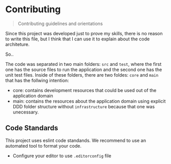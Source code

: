 # Contributing
> Contributing guidelines and orientations

Since this project was developed just to prove my skills, there is no reason to write this file, but I think that I can use it to explain about the code architeture.

So..

The code was separated in two main folders: `src` and `test`, where the first one has the source files to run the application and the second one has the unit test files. Inside of these folders, there are two foldes: `core` and `main` that has the follwing intention:

* core: contains development resources that could be used out of the application domain
* main: contains the resources about the application domain using explicit DDD folder structure without `infrastructure` because that one was unecessary.


## Code Standards

This project uses eslint code standands. We recommend to use an automated tool to format your code.

* Configure your editor to use `.editorconfig` file
